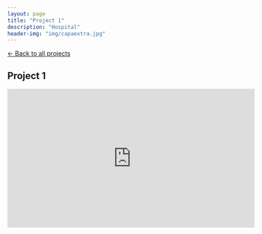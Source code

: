 ```yaml
---
layout: page
title: "Project 1"
description: "Hospital"
header-img: "img/capaextra.jpg"
---
```


[← Back to all projects](https://laisdallemulle.github.io/projects/)

<h2>Project 1</h2>

<iframe width="560" height="315" src="https://www.youtube.com/embed/CEp_C5dlCbg" title="YouTube video player" frameborder="0" allow="accelerometer; autoplay; clipboard-write; encrypted-media; gyroscope; picture-in-picture; web-share" allowfullscreen></iframe>